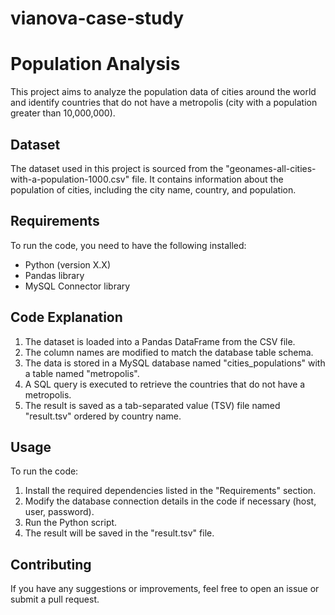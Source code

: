 # vianova-case-study

# Population Analysis

This project aims to analyze the population data of cities around the world and identify countries that do not have a metropolis (city with a population greater than 10,000,000).

## Dataset

The dataset used in this project is sourced from the "geonames-all-cities-with-a-population-1000.csv" file. It contains information about the population of cities, including the city name, country, and population.

## Requirements

To run the code, you need to have the following installed:

- Python (version X.X)
- Pandas library
- MySQL Connector library

## Code Explanation

1. The dataset is loaded into a Pandas DataFrame from the CSV file.
2. The column names are modified to match the database table schema.
3. The data is stored in a MySQL database named "cities_populations" with a table named "metropolis".
4. A SQL query is executed to retrieve the countries that do not have a metropolis.
5. The result is saved as a tab-separated value (TSV) file named "result.tsv" ordered by country name.

## Usage

To run the code:

1. Install the required dependencies listed in the "Requirements" section.
2. Modify the database connection details in the code if necessary (host, user, password).
3. Run the Python script.
4. The result will be saved in the "result.tsv" file.

## Contributing

If you have any suggestions or improvements, feel free to open an issue or submit a pull request.
